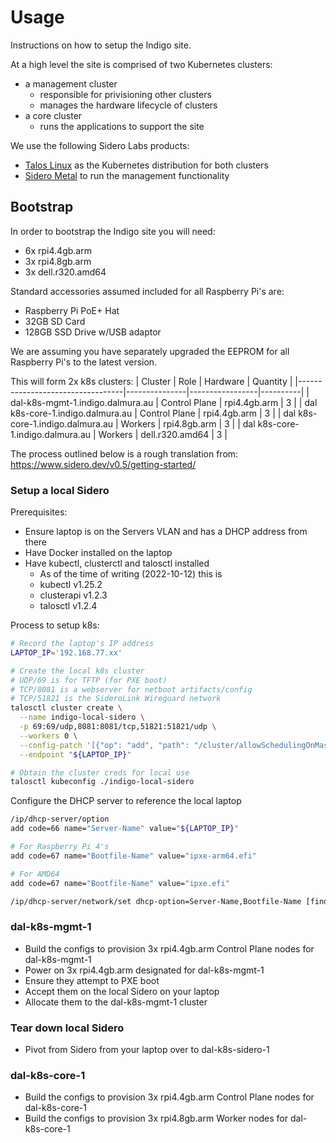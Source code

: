 # Usage

Instructions on how to setup the Indigo site.

At a high level the site is comprised of two Kubernetes clusters:
* a management cluster
  * responsible for privisioning other clusters
  * manages the hardware lifecycle of clusters
* a core cluster
  * runs the applications to support the site

We use the following Sidero Labs products:
* [Talos Linux](https://www.talos.dev/) as the Kubernetes distribution for both clusters
* [Sidero Metal](https://www.sidero.dev/) to run the management functionality

## Bootstrap

In order to bootstrap the Indigo site you will need:
* 6x rpi4.4gb.arm
* 3x rpi4.8gb.arm
* 3x dell.r320.amd64

Standard accessories assumed included for all Raspberry Pi's are:
* Raspberry Pi PoE+ Hat
* 32GB SD Card
* 128GB SSD Drive w/USB adaptor

We are assuming you have separately upgraded the EEPROM for all Raspberry Pi's to the latest version.

This will form 2x k8s clusters:
| Cluster                          | Role          | Hardware        | Quantity |
|----------------------------------|---------------|-----------------|----------|
| dal-k8s-mgmt-1.indigo.dalmura.au | Control Plane | rpi4.4gb.arm    |        3 |
| dal k8s-core-1.indigo.dalmura.au | Control Plane | rpi4.4gb.arm    |        3 |
| dal k8s-core-1.indigo.dalmura.au | Workers       | rpi4.8gb.arm    |        3 |
| dal k8s-core-1.indigo.dalmura.au | Workers       | dell.r320.amd64 |        3 |

The process outlined below is a rough translation from: https://www.sidero.dev/v0.5/getting-started/

### Setup a local Sidero

Prerequisites:
* Ensure laptop is on the Servers VLAN and has a DHCP address from there
* Have Docker installed on the laptop
* Have kubectl, clusterctl and talosctl installed
  * As of the time of writing (2022-10-12) this is
  * kubectl v1.25.2
  * clusterapi v1.2.3
  * talosctl v1.2.4

Process to setup k8s:
```bash
# Record the laptop's IP address
LAPTOP_IP='192.168.77.xx'

# Create the local k8s cluster
# UDP/69 is for TFTP (for PXE boot)
# TCP/8081 is a webserver for netboot artifacts/config
# TCP/51821 is the SideroLink Wireguard network
talosctl cluster create \
  --name indigo-local-sidero \
  -p 69:69/udp,8081:8081/tcp,51821:51821/udp \
  --workers 0 \
  --config-patch '[{"op": "add", "path": "/cluster/allowSchedulingOnMasters", "value": true}]' \
  --endpoint "${LAPTOP_IP}"

# Obtain the cluster creds for local use
talosctl kubeconfig ./indigo-local-sidero
```

Configure the DHCP server to reference the local laptop
```bash
/ip/dhcp-server/option
add code=66 name="Server-Name" value="${LAPTOP_IP}"

# For Raspberry Pi 4's
add code=67 name="Bootfile-Name" value="ipxe-arm64.efi"

# For AMD64
add code=67 name="Bootfile-Name" value="ipxe.efi"

/ip/dhcp-server/network/set dhcp-option=Server-Name,Bootfile-Name [find name="servers-dhcp"]
```

### dal-k8s-mgmt-1

* Build the configs to provision 3x rpi4.4gb.arm Control Plane nodes for dal-k8s-mgmt-1
* Power on 3x rpi4.4gb.arm designated for dal-k8s-mgmt-1
* Ensure they attempt to PXE boot
* Accept them on the local Sidero on your laptop
* Allocate them to the dal-k8s-mgmt-1 cluster

### Tear down local Sidero

* Pivot from Sidero from your laptop over to dal-k8s-sidero-1

### dal-k8s-core-1

* Build the configs to provision 3x rpi4.4gb.arm Control Plane nodes for dal-k8s-core-1
* Build the configs to provision 3x rpi4.8gb.arm Worker nodes for dal-k8s-core-1


